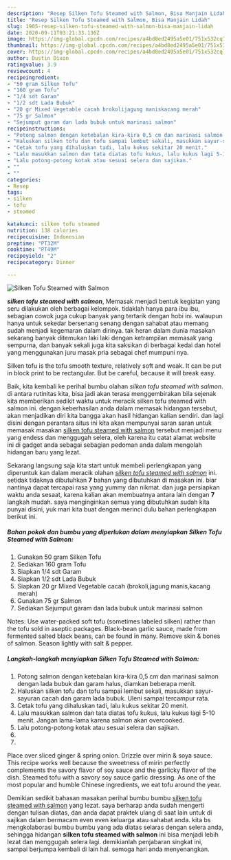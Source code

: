 ```yaml
---
description: "Resep Silken Tofu Steamed with Salmon, Bisa Manjain Lidah"
title: "Resep Silken Tofu Steamed with Salmon, Bisa Manjain Lidah"
slug: 1905-resep-silken-tofu-steamed-with-salmon-bisa-manjain-lidah
date: 2020-09-11T03:21:33.136Z
image: https://img-global.cpcdn.com/recipes/a4bd8ed2495a5e01/751x532cq70/silken-tofu-steamed-with-salmon-foto-resep-utama.jpg
thumbnail: https://img-global.cpcdn.com/recipes/a4bd8ed2495a5e01/751x532cq70/silken-tofu-steamed-with-salmon-foto-resep-utama.jpg
cover: https://img-global.cpcdn.com/recipes/a4bd8ed2495a5e01/751x532cq70/silken-tofu-steamed-with-salmon-foto-resep-utama.jpg
author: Dustin Dixon
ratingvalue: 3.9
reviewcount: 4
recipeingredient:
- "50 gram Silken Tofu"
- "160 gram Tofu"
- "1/4 sdt Garam"
- "1/2 sdt Lada Bubuk"
- "20 gr Mixed Vegetable cacah brokolijagung maniskacang merah"
- "75 gr Salmon"
- "Sejumput garam dan lada bubuk untuk marinasi salmon"
recipeinstructions:
- "Potong salmon dengan ketebalan kira-kira 0,5 cm dan marinasi salmon dengan lada bubuk dan garam halus, diamkan beberapa menit."
- "Haluskan silken tofu dan tofu sampai lembut sekali, masukkan sayur-sayuran cacah dan garam lada bubuk. Uleni sampai tercampur rata."
- "Cetak tofu yang dihaluskan tadi, lalu kukus sekitar 20 menit."
- "Lalu masukkan salmon dan tata diatas tofu kukus, lalu kukus lagi 5-10 menit. Jangan lama-lama karena salmon akan overcooked."
- "Lalu potong-potong kotak atau sesuai selera dan sajikan."
- ""
- ""
categories:
- Resep
tags:
- silken
- tofu
- steamed

katakunci: silken tofu steamed 
nutrition: 138 calories
recipecuisine: Indonesian
preptime: "PT32M"
cooktime: "PT49M"
recipeyield: "2"
recipecategory: Dinner

---
```



![Silken Tofu Steamed with Salmon](https://img-global.cpcdn.com/recipes/a4bd8ed2495a5e01/751x532cq70/silken-tofu-steamed-with-salmon-foto-resep-utama.jpg)

<b><i>silken tofu steamed with salmon</i></b>, Memasak menjadi bentuk kegiatan yang seru dilakukan oleh berbagai kelompok. tidaklah hanya para ibu ibu, sebagian cowok juga cukup banyak yang tertarik dengan hobi ini. walaupun hanya untuk sekedar bersenang senang dengan sahabat atau memang sudah menjadi kegemaran dalam dirinya. tak heran dalam dunia masakan sekarang banyak ditemukan laki laki dengan ketrampilan memasak yang sempurna, dan banyak sekali juga kita saksikan di berbagai kedai dan hotel yang menggunakan juru masak pria sebagai chef mumpuni nya.

Silken tofu is the tofu smooth texture, relatively soft and weak. It can be put in block print to be rectangular. But be careful, because it will break easy.

Baik, kita kembali ke perihal bumbu olahan <i>silken tofu steamed with salmon</i>. di antara rutinitas kita, bisa jadi akan terasa menggembirakan bila sejenak kita memberikan sedikit waktu untuk meracik silken tofu steamed with salmon ini. dengan keberhasilan anda dalam memasak hidangan tersebut, akan menjadikan diri kita bangga akan hasil hidangan kalian sendiri. dan lagi disini dengan perantara situs ini kita akan mempunyai saran saran untuk memasak masakan <u>silken tofu steamed with salmon</u> tersebut menjadi menu yang endess dan menggugah selera, oleh karena itu catat alamat website ini di gadget anda sebagai sebagian pedoman anda dalam mengolah hidangan baru yang lezat.


Sekarang langsung saja kita start untuk membeli perlengkapan yang diperuntuk kan dalam meracik olahan <u><i>silken tofu steamed with salmon</i></u> ini. setidak tidaknya dibutuhkan <b>7</b> bahan yang dibutuhkan di masakan ini. biar nantinya dapat tercapai rasa yang yummy dan nikmat. dan juga persiapkan waktu anda sesaat, karena kalian akan membuatnya antara lain dengan <b>7</b> langkah mudah. saya menginginkan semua yang dibutuhkan sudah kita punyai disini, yuk mari kita buat dengan merinci dulu bahan perlengkapan berikut ini.

<!--inarticleads1-->

##### Bahan pokok dan bumbu yang diperlukan dalam menyiapkan Silken Tofu Steamed with Salmon:

1. Gunakan 50 gram Silken Tofu
1. Sediakan 160 gram Tofu
1. Siapkan 1/4 sdt Garam
1. Siapkan 1/2 sdt Lada Bubuk
1. Siapkan 20 gr Mixed Vegetable cacah (brokoli,jagung manis,kacang merah)
1. Gunakan 75 gr Salmon
1. Sediakan Sejumput garam dan lada bubuk untuk marinasi salmon


Notes: Use water-packed soft tofu (sometimes labeled silken) rather than the tofu sold in aseptic packages. Black-bean garlic sauce, made from fermented salted black beans, can be found in many. Remove skin &amp; bones of salmon. Season lightly with salt &amp; pepper. 

<!--inarticleads2-->

##### Langkah-langkah menyiapkan Silken Tofu Steamed with Salmon:

1. Potong salmon dengan ketebalan kira-kira 0,5 cm dan marinasi salmon dengan lada bubuk dan garam halus, diamkan beberapa menit.
1. Haluskan silken tofu dan tofu sampai lembut sekali, masukkan sayur-sayuran cacah dan garam lada bubuk. Uleni sampai tercampur rata.
1. Cetak tofu yang dihaluskan tadi, lalu kukus sekitar 20 menit.
1. Lalu masukkan salmon dan tata diatas tofu kukus, lalu kukus lagi 5-10 menit. Jangan lama-lama karena salmon akan overcooked.
1. Lalu potong-potong kotak atau sesuai selera dan sajikan.
1. 
1. 


Place over sliced ginger &amp; spring onion. Drizzle over mirin &amp; soya sauce. This recipe works well because the sweetness of mirin perfectly complements the savory flavor of soy sauce and the garlicky flavor of the dish. Steamed tofu with a savory soy sauce garlic dressing. As one of the most popular and humble Chinese ingredients, we eat tofu around the year. 

Demikian sedikit bahasan masakan perihal bumbu bumbu <u>silken tofu steamed with salmon</u> yang lezat. saya berharap anda sudah mengerti dengan tulisan diatas, dan anda dapat praktek ulang di saat lain untuk di sajikan dalam bermacam even even keluarga atau sahabat anda. kita bs mengkolaborasi bumbu bumbu yang ada diatas selaras dengan selera anda, sehingga hidangan <b>silken tofu steamed with salmon</b> ini bisa menjadi lebih lezat dan menggugah selera lagi. demikianlah penjabaran singkat ini, sampai berjumpa kembali di lain hal. semoga hari anda menyenangkan.
